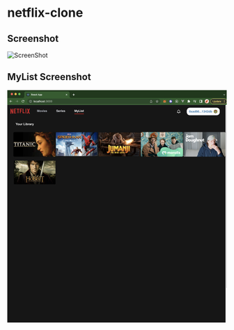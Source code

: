 # netflix-clone



## Screenshot

![ScreenShot](https://github.com/kjpou1/netflix-clone/blob/main/screenshots/mainscreenshot.png)

## MyList Screenshot

![MyListScreenShot](https://github.com/kjpou1/netflix-clone/blob/main/screenshots/mylistscreenshot.png)
